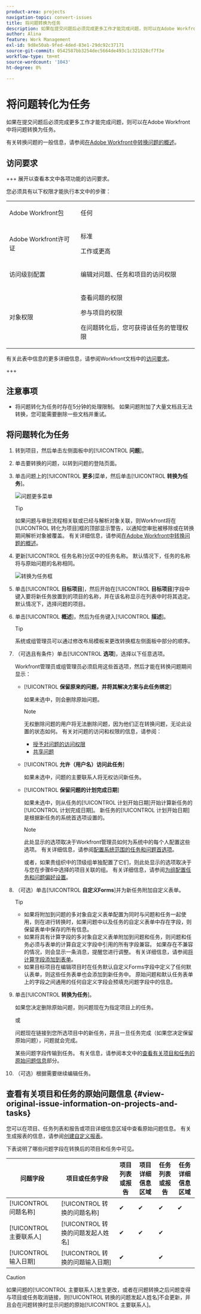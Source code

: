 ```yaml
---
product-area: projects
navigation-topic: convert-issues
title: 将问题转换为任务
description: 如果在提交问题后必须完成更多工作才能完成问题，则可以在Adobe Workfront中将问题转换为任务。
author: Alina
feature: Work Management
exl-id: 9d8e50ab-9fed-4ded-83e1-29dc92c37171
source-git-commit: 0542587bb3254dec5664de493c1c321528cf7f3e
workflow-type: tm+mt
source-wordcount: '1043'
ht-degree: 0%

---
```


# 将问题转化为任务

<!--Audited: 08/2025-->

如果在提交问题后必须完成更多工作才能完成问题，则可以在Adobe Workfront中将问题转换为任务。

有关转换问题的一般信息，请参阅[在Adobe Workfront中转换问题的概述](../../../manage-work/issues/convert-issues/convert-issues.md)。

## 访问要求

+++ 展开以查看本文中各项功能的访问要求。

您必须具有以下权限才能执行本文中的步骤：

<table style="table-layout:auto"> 
 <col> 
 <col> 
 <tbody> 
  <tr> 
   <td role="rowheader">Adobe Workfront包</td> 
   <td> <p>任何</p> </td> 
  </tr> 
  <tr> 
   <td role="rowheader">Adobe Workfront许可证</td> 
   <td> <p>标准</p>
   <p>工作或更高</p>
    </td> 
  </tr> 
  <tr> 
   <td role="rowheader">访问级别配置</td> 
   <td> <p>编辑对问题、任务和项目的访问权限</p></td> 
  </tr> 
  <tr> 
   <td role="rowheader">对象权限</td> 
   <td> <p>查看问题的权限</p> <p>参与项目的权限</p> <p>在问题转化后，您可获得该任务的管理权限</p> </td> 
  </tr> 
 </tbody> 
</table>

有关此表中信息的更多详细信息，请参阅Workfront文档中的[访问要求](/help/quicksilver/administration-and-setup/add-users/access-levels-and-object-permissions/access-level-requirements-in-documentation.md)。

+++


<!--Old:
<table style="table-layout:auto"> 
 <col> 
 <col> 
 <tbody> 
  <tr> 
   <td role="rowheader">Adobe Workfront plan*</td> 
   <td> <p>Any</p> </td> 
  </tr> 
  <tr> 
   <td role="rowheader">Adobe Workfront license*</td> 
   <td> <p>Work or higher</p> </td> 
  </tr> 
  <tr> 
   <td role="rowheader">Access level configurations*</td> 
   <td> <p>Edit access to Issues, Tasks, and Projects</p> <p>Note: If you still don't have access, ask your Workfront administrator if they set additional restrictions in your access level. For information on how a Workfront administrator can change your access level, see <a href="../../../administration-and-setup/add-users/configure-and-grant-access/create-modify-access-levels.md" class="MCXref xref">Create or modify custom access levels</a>.</p> </td> 
  </tr> 
  <tr> 
   <td role="rowheader">Object permissions</td> 
   <td> <p>View permissions to the issue</p> <p>Contribute permissions to the project</p> <p>You obtain&nbsp;Manage permissions to the task after the issue is converted</p> <p>For information on requesting additional access, see <a href="../../../workfront-basics/grant-and-request-access-to-objects/request-access.md" class="MCXref xref">Request access to objects </a>.</p> </td> 
  </tr> 
 </tbody> 
</table> -->

## 注意事项

* 将问题转化为任务时存在5分钟的处理限制。 如果问题附加了大量文档且无法转换，您可能需要删除一些文档并重试。

## 将问题转化为任务

1. 转到项目，然后单击左侧面板中的&#x200B;[!UICONTROL **问题**]。
1. 单击要转换的问题，以转到问题的登陆页面。
1. 单击问题上的&#x200B;[!UICONTROL **更多**]&#x200B;菜单，然后单击&#x200B;[!UICONTROL **转换为任务**]。

   ![问题更多菜单](assets/qs-issue-more-menu-highlighted-350x469.png)

   >[!TIP]
   >
   >如果问题与审批流程相关联或已经与解析对象关联，则Workfront将在[!UICONTROL 转化为项目]框的顶部显示警告，以通知您审批被移除或在转换期间解析对象被覆盖。 有关详细信息，请参阅[在Adobe Workfront中转换问题的概述](../../../manage-work/issues/convert-issues/convert-issues.md)。

1. 更新[!UICONTROL 任务名称]分区中的任务名称。 默认情况下，任务的名称将与原始问题的名称相同。

   ![转换为任务框](assets/convert-to-task-box-nwe.png)

1. 单击&#x200B;[!UICONTROL **目标项目**]，然后开始在&#x200B;[!UICONTROL **目标项目**]&#x200B;字段中键入要将新任务放置到的项目的名称，并在该名称显示在列表中时将其选定。 默认情况下，选择问题的项目。

1. 单击&#x200B;[!UICONTROL **概述**]，然后为任务键入&#x200B;[!UICONTROL **描述**]。

   >[!TIP]
   >
   >   系统或组管理员可以通过修改布局模板来更改转换框左侧面板中部分的顺序。

1. （可选且有条件）单击&#x200B;[!UICONTROL **选项**]，选择以下任意选项。

   Workfront管理员或组管理员必须启用这些首选项，然后才能在转换问题期间显示：

   * [!UICONTROL **保留原来的问题，并将其解决方案与此任务绑定**]

     如果未选中，则会删除原始问题。

     >[!NOTE]
     >
     >无权删除问题的用户将无法删除问题，因为他们正在转换问题，无论此设置的状态如何。 有关对问题的访问和权限的信息，请参阅：
     >   
     >   * [授予对问题的访问权限](../../../administration-and-setup/add-users/configure-and-grant-access/grant-access-issues.md)
     >   * [共享问题](../../../workfront-basics/grant-and-request-access-to-objects/share-an-issue.md)
     >   
     >

   * [!UICONTROL **允许（用户名）访问此任务**]

     如果未选中，问题的主要联系人将无权访问新任务。

   * [!UICONTROL **保留问题的计划完成日期**]

     如果未选中，则从任务的[!UICONTROL 计划开始日期]开始计算新任务的[!UICONTROL 计划完成日期]。 新任务的[!UICONTROL 计划开始日期]是根据新任务的系统首选项设置的。

     >[!NOTE]
     >
     >
     >此处显示的选项取决于Workfront管理员如何为系统中的每个人配置这些选项。 有关详细信息，请参阅[配置系统范围的任务和问题首选项](../../../administration-and-setup/set-up-workfront/configure-system-defaults/set-task-issue-preferences.md)。
     >
     >或者，如果贵组织中的顶级组单独配置了它们，则此处显示的选项取决于与您在步骤6中选择的项目关联的组。 有关详细信息，请参阅[为组配置任务和问题偏好设置](../../../administration-and-setup/manage-groups/create-and-manage-groups/configure-task-issue-preferences-group.md)。

1. （可选）单击&#x200B;[!UICONTROL **自定义Forms**]&#x200B;并为新任务附加自定义表单。

   >[!TIP]
   >
   >* 如果将附加到问题的多对象自定义表单配置为同时与问题和任务一起使用，则在进行转换时，如果问题中以及任务的自定义表单中存在字段，则保留表单中保存的所有信息。
   >* 如果将具有计算字段的多对象自定义表单附加到问题和任务，则问题和任务必须与表单的计算自定义字段中引用的所有字段兼容。 如果存在不兼容的情况，则会显示一条消息，提醒您进行调整。 有关详细信息，请参阅[将计算字段添加到表单](/help/quicksilver/administration-and-setup/customize-workfront/create-manage-custom-forms/form-designer/design-a-form/add-a-calculated-field.md)。
   >* 如果目标项目在编辑项目时在任务默认自定义Forms字段中定义了任何默认表单，则这些任务表单也会添加到新任务中。 原始问题和默认任务表单上的字段之间通用的任何自定义字段会预填充问题字段中的信息。


1. 单击&#x200B;[!UICONTROL **转换为任务**]。

   如果您决定删除原始问题，则问题现在为指定项目上的任务。

   或

   问题现在链接到您所选项目中的新任务，并且一旦任务完成（如果您决定保留原始问题），问题就会完成。

   某些问题字段传输到任务。 有关信息，请参阅本文中的[查看有关项目和任务的原始问题信息](#view-original-issue-information-on-projects-and-tasks)部分。

1. （可选）根据需要继续编辑任务。

## 查看有关项目和任务的原始问题信息 {#view-original-issue-information-on-projects-and-tasks}

您可以在项目、任务列表和报告或项目详细信息区域中查看原始问题信息。 有关生成报表的信息，请参阅[创建自定义报表](../../../reports-and-dashboards/reports/creating-and-managing-reports/create-custom-report.md)。

下表说明了哪些问题字段在转换后的项目和任务中可见。

| 问题字段 | 项目或任务字段 | 项目列表或报告 | 项目详细信息区域 | 任务列表或报告 | 任务详细信息区域 |
|---|---|---|---|---|---|
| [!UICONTROL 问题名称] | [!UICONTROL 转换的问题名称] | ✔ | ✔ | ✔ | ✔ |
| [!UICONTROL 主要联系人] | [!UICONTROL 转换的问题发起人姓名] | ✔ | ✔ | ✔ |
| [!UICONTROL 输入日期] | [!UICONTROL 转换的问题输入日期] | ✔ |  | ✔ |


>[!CAUTION]
>
>如果问题的[!UICONTROL 主要联系人]发生更改，或者在问题转换之后问题变得与项目或任务取消链接，则[!UICONTROL 转换的问题发起人姓名]不会更新，并且会在问题转换时显示问题的原始[!UICONTROL 主要联系人]。
